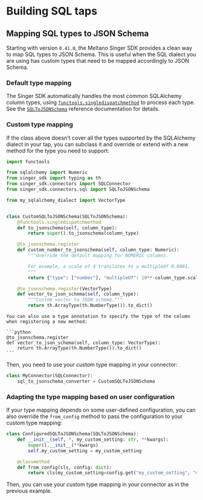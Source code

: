 # Building SQL taps

## Mapping SQL types to JSON Schema

Starting with version `0.41.0`, the Meltano Singer SDK provides a clean way to map SQL types to JSON Schema. This is useful when the SQL dialect you are using has custom types that need to be mapped accordingly to JSON Schema.

### Default type mapping

The Singer SDK automatically handles the most common SQLAlchemy column types, using [`functools.singledispatchmethod`](inv:python:py:class:#functools.singledispatchmethod) to process each type. See the [`SQLToJSONSchema`](connectors.sql.SQLToJSONSchema) reference documentation for details.

### Custom type mapping

If the class above doesn't cover all the types supported by the SQLAlchemy dialect in your tap, you can subclass it and override or extend with a new method for the type you need to support:

```python
import functools

from sqlalchemy import Numeric
from singer_sdk import typing as th
from singer_sdk.connectors import SQLConnector
from singer_sdk.connectors.sql import SQLToJSONSchema

from my_sqlalchemy_dialect import VectorType


class CustomSQLToJSONSchema(SQLToJSONSchema):
    @functools.singledispatchmethod
    def to_jsonschema(self, column_type):
        return super().to_jsonschema(column_type)

    @to_jsonschema.register
    def custom_number_to_jsonschema(self, column_type: Numeric):
        """Override the default mapping for NUMERIC columns.

        For example, a scale of 4 translates to a multipleOf 0.0001.
        """
        return {"type": ["number"], "multipleOf": 10**-column_type.scale}

    @to_jsonschema.register(VectorType)
    def vector_to_json_schema(self, column_type):
        """Custom vector to JSON schema."""
        return th.ArrayType(th.NumberType()).to_dict()
```

````{tip}
You can also use a type annotation to specify the type of the column when registering a new method:

```python
@to_jsonschema.register
def vector_to_json_schema(self, column_type: VectorType):
    return th.ArrayType(th.NumberType()).to_dict()
```
````

Then, you need to use your custom type mapping in your connector:

```python
class MyConnector(SQLConnector):
    sql_to_jsonschema_converter = CustomSQLToJSONSchema
```

### Adapting the type mapping based on user configuration


If your type mapping depends on some user-defined configuration, you can also override the `from_config` method to pass the configuration to your custom type mapping:

```python
class ConfiguredSQLToJSONSchema(SQLToJSONSchema):
    def __init__(self, *, my_custom_setting: str, **kwargs):
        super().__init__(**kwargs)
        self.my_custom_setting = my_custom_setting

    @classmethod
    def from_config(cls, config: dict):
        return cls(my_custom_setting=config.get("my_custom_setting", "default_value"))
```

Then, you can use your custom type mapping in your connector as in the previous example.
